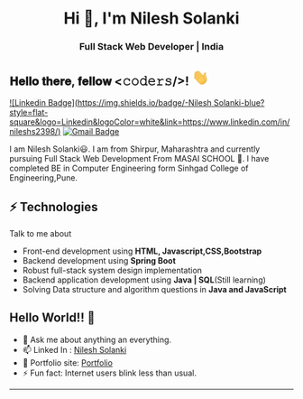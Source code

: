 <h1 align="center">Hi 👋, I'm Nilesh Solanki</h1>
<h3 align="center">Full Stack Web Developer | India</h3>

<h2> 𝐇𝐞𝐥𝐥𝐨 𝐭𝐡𝐞𝐫𝐞, 𝐟𝐞𝐥𝐥𝐨𝐰 <𝚌𝚘𝚍𝚎𝚛𝚜/>! <img src="https://raw.githubusercontent.com/ABSphreak/ABSphreak/master/gifs/Hi.gif" width="30px"></h2>

[![Linkedin Badge](https://img.shields.io/badge/-Nilesh Solanki-blue?style=flat-square&logo=Linkedin&logoColor=white&link=https://www.linkedin.com/in/nileshs2398/)](https://www.linkedin.com/in/nileshs2398/) 
[![Gmail Badge](https://img.shields.io/badge/-nileshs2398@gmail.com-c14438?style=flat-square&logo=Gmail&logoColor=white&link=mailto:nileshs2398@gmail.com)](mailto:nileshs2398@gmail.com)

I am Nilesh Solanki😃. I am from Shirpur, Maharashtra and currently pursuing Full Stack Web Development From MASAI SCHOOL 🏫. I have completed BE in Computer Engineering form Sinhgad College of Engineering,Pune.

<!-- ## 👯 Communities
* DSC Lead
* Mentor at HackItShipIt(MLH), Hack for the people, HackinCodes
* Microsoft Student Learn Ambassador(MSP/MLSA)
* Deeplearning.ai event ambassador
* Management Team Lead at Voice Of Code
* CSE Club at CPU
* CamPus Ambassador at Coding Ninja and Humanity Welfare Council
* Internshala Student Partner-16 -->

## ⚡ Technologies
Talk to me about
- Front-end development using **HTML, Javascript,CSS,Bootstrap**
- Backend development using **Spring Boot**
- Robust full-stack system design implementation
- Backend application development using **Java | SQL**(Still learning)
- Solving Data structure and algorithm questions in **Java and JavaScript**
## Hello World!! 🤔
- 💬 Ask me about anything an everything.
- 📫 Linked In : [Nilesh Solanki]([https://linkedin.](https://www.linkedin.com/in/nilesh2398/))
- 🎯 Portfolio site: [Portfolio](https://nileshs23.github.io/)
- ⚡ Fun fact: Internet users blink less than usual.

<!-- ![Harsh's github stats](https://github-readme-stats.vercel.app/api?username=harshkumarkhatri&hide=["issues"]&show_icons=true) -->

<!-- ![visitors](https://visitor-badge.glitch.me/badge?page_id=harshkumarkhatri.harshkumarkhatri) -->

----
